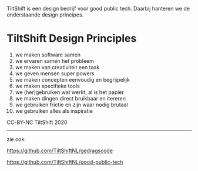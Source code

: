 TiltShift is een design bedrijf voor good public tech. Daarbij hanteren we de onderstaande design principes.

TiltShift Design Principles
===========================

1. we maken software samen
2. we ervaren samen het probleem
3. we maken van creativiteit een taak
4. we geven mensen super powers
5. we maken concepten eenvoudig en begrijpelijk
6. we maken specifieke tools
7. we (her)gebruiken wat werkt, al is het papier
8. we maken dingen direct bruikbaar en itereren
9. we gebruiken frictie en zijn waar nodig brutaal
10. we gebruiken alles als inspiratie

CC-BY-NC TiltShift 2020

---

zie ook:

https://github.com/TiltShiftNL/gedragscode

https://github.com/TiltShiftNL/good-public-tech
